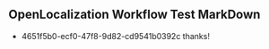## OpenLocalization Workflow Test MarkDown
* 4651f5b0-ecf0-47f8-9d82-cd9541b0392c 
thanks!<!--HONumber=Mar16_HO3-->
